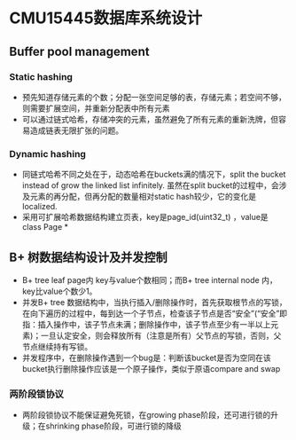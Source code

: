 # CMU15445数据库系统设计

## Buffer pool management
### Static hashing
- 预先知道存储元素的个数；分配一张空间足够的表，存储元素；若空间不够，则需要扩展空间，并重新分配表中所有元素
- 可以通过链式哈希，存储冲突的元素，虽然避免了所有元素的重新洗牌，但容易造成链表无限扩张的问题。
### Dynamic hashing
- 同链式哈希不同之处在于，动态哈希在buckets满的情况下，split the bucket instead of grow the linked list infinitely.  虽然在split bucket的过程中，会涉及元素的再分配，但再分配的数量相对static hash较少，它的变化是localized. 
- 采用可扩展哈希数据结构建立页表，key是page_id(uint32_t) ，value是 class Page *

## B+ 树数据结构设计及并发控制
- B+ tree leaf page内 key与value个数相同；而B+ tree internal node 内， key比value个数少1。
- 并发B+ tree 数据结构中，当执行插入/删除操作时，首先获取根节点的写锁，在向下遍历的过程中，每到达一个子节点，检查该子节点是否“安全”(“安全”即指：插入操作中，该子节点未满；删除操作中，该子节点至少有一半以上元素)；一旦认定安全，则会释放所有（注意是所有）父节点的写锁，否则，父节点继续持有写锁。
- 并发程序中，在删除操作遇到一个bug是：判断该bucket是否为空同在该bucket执行删除操作应该是一个原子操作，类似于原语compare and swap

### 两阶段锁协议
- 两阶段锁协议不能保证避免死锁，在growing phase阶段，还可进行锁的升级；在shrinking phase阶段，可进行锁的降级
